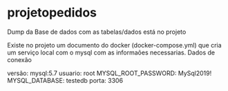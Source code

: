 # projetopedidos
Dump da Base de dados com as tabelas/dados está no projeto

Existe no projeto um documento do docker (docker-compose.yml) que cria um serviço local com o mysql com as informaões necessarias.
Dados de conexão

versão: mysql:5.7
usuario: root
MYSQL_ROOT_PASSWORD: MySql2019!
MYSQL_DATABASE: testedb
porta: 3306



